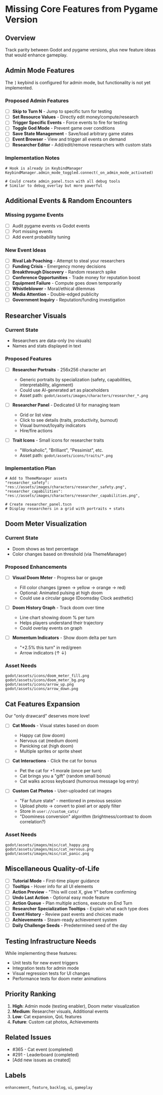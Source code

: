 # Missing Core Features from Pygame Version

## Overview
Track parity between Godot and pygame versions, plus new feature ideas that would enhance gameplay.

## Admin Mode Features
The `]` keybind is configured for admin mode, but functionality is not yet implemented.

### Proposed Admin Features
- [ ] **Skip to Turn N** - Jump to specific turn for testing
- [ ] **Set Resource Values** - Directly edit money/compute/research
- [ ] **Trigger Specific Events** - Force events to fire for testing
- [ ] **Toggle God Mode** - Prevent game over conditions
- [ ] **Save State Management** - Save/load arbitrary game states
- [ ] **Event Browser** - View and trigger all events on demand
- [ ] **Researcher Editor** - Add/edit/remove researchers with custom stats

### Implementation Notes
```gdscript
# Hook is already in KeybindManager
KeybindManager.admin_mode_toggled.connect(_on_admin_mode_activated)

# Could create admin_panel.tscn with all debug tools
# Similar to debug_overlay but more powerful
```

## Additional Events & Random Encounters

### Missing pygame Events
- [ ] Audit pygame events vs Godot events
- [ ] Port missing events
- [ ] Add event probability tuning

### New Event Ideas
- [ ] **Rival Lab Poaching** - Attempt to steal your researchers
- [ ] **Funding Crisis** - Emergency money decisions
- [ ] **Breakthrough Discovery** - Random research spike
- [ ] **Conference Opportunities** - Trade money for reputation boost
- [ ] **Equipment Failure** - Compute goes down temporarily
- [ ] **Whistleblower** - Moral/ethical dilemmas
- [ ] **Media Attention** - Double-edged publicity
- [ ] **Government Inquiry** - Reputation/funding investigation

## Researcher Visuals

### Current State
- Researchers are data-only (no visuals)
- Names and stats displayed in text

### Proposed Features
- [ ] **Researcher Portraits** - 256x256 character art
  - Generic portraits by specialization (safety, capabilities, interpretability, alignment)
  - Could use AI-generated art as placeholders
  - Asset path: `godot/assets/images/characters/researcher_*.png`

- [ ] **Researcher Panel** - Dedicated UI for managing team
  - Grid or list view
  - Click to see details (traits, productivity, burnout)
  - Visual burnout/loyalty indicators
  - Hire/fire actions

- [ ] **Trait Icons** - Small icons for researcher traits
  - "Workaholic", "Brilliant", "Pessimist", etc.
  - Asset path: `godot/assets/icons/traits/*.png`

### Implementation Plan
```gdscript
# Add to ThemeManager assets
"researcher_safety": "res://assets/images/characters/researcher_safety.png",
"researcher_capabilities": "res://assets/images/characters/researcher_capabilities.png",

# Create researcher_panel.tscn
# Display researchers in a grid with portraits + stats
```

## Doom Meter Visualization

### Current State
- Doom shows as text percentage
- Color changes based on threshold (via ThemeManager)

### Proposed Enhancements
- [ ] **Visual Doom Meter** - Progress bar or gauge
  - Fill color changes (green → yellow → orange → red)
  - Optional: Animated pulsing at high doom
  - Could use a circular gauge (Doomsday Clock aesthetic)

- [ ] **Doom History Graph** - Track doom over time
  - Line chart showing doom % per turn
  - Helps players understand their trajectory
  - Could overlay events on graph

- [ ] **Momentum Indicators** - Show doom delta per turn
  - "+2.5% this turn" in red/green
  - Arrow indicators (↑ ↓)

### Asset Needs
```
godot/assets/icons/doom_meter_fill.png
godot/assets/icons/doom_meter_bg.png
godot/assets/icons/arrow_up.png
godot/assets/icons/arrow_down.png
```

## Cat Features Expansion
Our "only drawcard" deserves more love!

- [ ] **Cat Moods** - Visual states based on doom
  - Happy cat (low doom)
  - Nervous cat (medium doom)
  - Panicking cat (high doom)
  - Multiple sprites or sprite sheet

- [ ] **Cat Interactions** - Click the cat for bonus
  - Pet the cat for +1 morale (once per turn)
  - Cat brings you a "gift" (random small bonus)
  - Cat walks across keyboard (humorous message log entry)

- [ ] **Custom Cat Photos** - User-uploaded cat images
  - "Far future state" - mentioned in previous session
  - Upload photo → convert to pixel art or apply filter
  - Store in `user://custom_cats/`
  - "Doominess conversion" algorithm (brightness/contrast to doom correlation?)

### Asset Needs
```
godot/assets/images/misc/cat_happy.png
godot/assets/images/misc/cat_nervous.png
godot/assets/images/misc/cat_panic.png
```

## Miscellaneous Quality-of-Life

- [ ] **Tutorial Mode** - First-time player guidance
- [ ] **Tooltips** - Hover info for all UI elements
- [ ] **Action Preview** - "This will cost X, give Y" before confirming
- [ ] **Undo Last Action** - Optional easy mode feature
- [ ] **Action Queue** - Plan multiple actions, execute on End Turn
- [ ] **Researcher Specialization Tooltips** - Explain what each type does
- [ ] **Event History** - Review past events and choices made
- [ ] **Achievements** - Steam-ready achievement system
- [ ] **Daily Challenge Seeds** - Predetermined seed of the day

## Testing Infrastructure Needs
While implementing these features:
- Unit tests for new event triggers
- Integration tests for admin mode
- Visual regression tests for UI changes
- Performance tests for doom meter animations

## Priority Ranking
1. **High**: Admin mode (testing enabler), Doom meter visualization
2. **Medium**: Researcher visuals, Additional events
3. **Low**: Cat expansion, QoL features
4. **Future**: Custom cat photos, Achievements

## Related Issues
- #365 - Cat event (completed)
- #291 - Leaderboard (completed)
- [Add new issues as created]

## Labels
`enhancement`, `feature`, `backlog`, `ui`, `gameplay`
